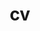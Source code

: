 ---
layout: cv
permalink: /cv/
title: cv
nav: true
nav_order: 4
cv_pdf: borile_cv_2025.pdf # you can also use external links here
description: Click the button to download the full cv in pdf format
toc:
  sidebar: right
---